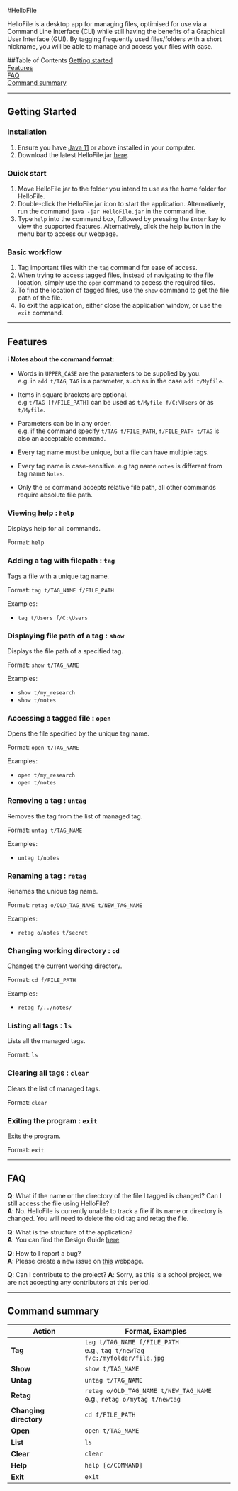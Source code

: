 #HelloFile

HelloFile is a desktop app for managing files, optimised for use via a Command Line Interface (CLI) while still having the benefits of a Graphical User Interface (GUI). By tagging frequently used files/folders with a short nickname, you will be able to manage and access your files with ease.

##Table of Contents
[Getting started](#Getting-Started)<br>
[Features](#Features)<br>
[FAQ](#FAQ)<br>
[Command summary](#Command-summary)<br>

--------------------------------------------------------------------------------------------------------------------

## Getting Started

### Installation
1. Ensure you have [Java 11](https://www.java.com/en/download/) or above installed in your computer. 
2. Download the latest HelloFile.jar [here](https://github.com/AY2021S1-CS2103T-F12-1/tp/releases/tag/v1.2).

### Quick start
1. Move HelloFile.jar to the folder you intend to use as the home folder for HelloFile.
2. Double-click the HelloFile.jar icon to start the application. Alternatively, run the command `java -jar HelloFile.jar` in the command line.
3. Type `help` into the command box, followed by pressing the `Enter` key to view the supported features. Alternatively, click the help button in the menu bar to access our webpage.

### Basic workflow
1. Tag important files with the `tag` command for ease of access.
2. When trying to access tagged files, instead of navigating to the file location, simply use the `open` command to access the required files.
3. To find the location of tagged files, use the `show` command to get the file path of the file.
4. To exit the application, either close the application window, or use the `exit` command.

--------------------------------------------------------------------------------------------------------------------

## Features

<div markdown="block" class="alert alert-info">

**:information_source: Notes about the command format:**<br>

* Words in `UPPER_CASE` are the parameters to be supplied by you.<br>
  e.g. in `add t/TAG`, `TAG` is a parameter, such as in the case `add t/Myfile`.

* Items in square brackets are optional.<br>
  e.g `t/TAG [f/FILE_PATH]` can be used as `t/Myfile f/C:\Users` or as `t/Myfile`.

* Parameters can be in any order.<br>
  e.g. if the command specify `t/TAG f/FILE_PATH`, `f/FILE_PATH t/TAG` is also an acceptable command.

* Every tag name must be unique, but a file can have multiple tags.

* Every tag name is case-sensitive. e.g tag name `notes` is different from tag name `Notes`.

* Only the `cd` command accepts relative file path, all other commands require absolute file path.

</div>

### Viewing help : `help`

Displays help for all commands.

Format: `help`

### Adding a tag with filepath : `tag`

Tags a file with a unique tag name.

Format: `tag t/TAG_NAME f/FILE_PATH`

Examples:
* `tag t/Users f/C:\Users`

### Displaying file path of a tag : `show`

Displays the file path of a specified tag.

Format: `show t/TAG_NAME`

Examples:
* `show t/my_research`
* `show t/notes`

### Accessing a tagged file : `open`

Opens the file specified by the unique tag name.

Format: `open t/TAG_NAME`

Examples:
* `open t/my_research`
* `open t/notes`

### Removing a tag : `untag`

Removes the tag from the list of managed tag.

Format: `untag t/TAG_NAME`

Examples:
* `untag t/notes`

### Renaming a tag : `retag`

Renames the unique tag name.

Format: `retag o/OLD_TAG_NAME t/NEW_TAG_NAME`

Examples:
* `retag o/notes t/secret`

### Changing working directory : `cd`

Changes the current working directory.

Format: `cd f/FILE_PATH`

Examples:
* `retag f/../notes/`

### Listing all tags : `ls`

Lists all the managed tags.

Format: `ls`

### Clearing all tags : `clear`

Clears the list of managed tags.

Format: `clear`

### Exiting the program : `exit`

Exits the program.

Format: `exit`

--------------------------------------------------------------------------------------------------------------------

## FAQ
**Q**: What if the name or the directory of the file I tagged is changed? Can I still access the file using HelloFile?<br>
**A**: No. HelloFile is currently unable to track a file if its name or directory is changed. You will need to delete the old tag and retag the file.

**Q**: What is the structure of the application?<br>
**A**: You can find the Design Guide [here](https://github.com/AY2021S1-CS2103T-F12-1/tp/blob/master/docs/DeveloperGuide.md)

**Q**: How to I report a bug?<br>
**A**: Please create a new issue on [this](https://github.com/AY2021S1-CS2103T-F12-1/tp/issues) webpage.

**Q**: Can I contribute to the project?
**A**: Sorry, as this is a school project, we are not accepting any contributors at this period.

--------------------------------------------------------------------------------------------------------------------

## Command summary

Action | Format, Examples
--------|------------------
**Tag** | `tag t/TAG_NAME f/FILE_PATH` <br> e.g., `tag t/newTag f/c:/myfolder/file.jpg`
**Show** | `show t/TAG_NAME`
**Untag** | `untag t/TAG_NAME`
**Retag** | `retag o/OLD_TAG_NAME t/NEW_TAG_NAME` <br> e.g., `retag o/mytag t/newtag`
**Changing directory**| `cd f/FILE_PATH`
**Open** | `open t/TAG_NAME`
**List** | `ls`
**Clear** | `clear`
**Help** | `help [c/COMMAND]`
**Exit** | `exit`
